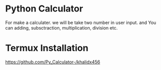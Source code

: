 # Python Calculator 
For make a calculater. we will be take two number in user input. and You can adding, subsctraction, multiplication, division etc.

# Termux Installation 
https://github.com/Py_Calculator-/khalidx456
